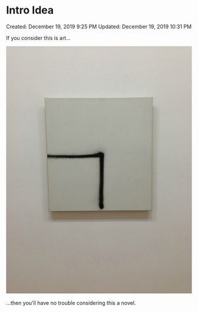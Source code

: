 # Intro Idea

Created: December 19, 2019 9:25 PM
Updated: December 19, 2019 10:31 PM

If you consider this is art...

![Intro%20Idea%20f083d88eb06949a5aa03eef78f3ae18e/image1.jpg](notion-import/writing/Writing%208e79ce15b0f5476c8359f01b8daaa835/Books%20c17dacdd4ddf488daa3a683485382df3/The%20Book%20e24b83fb56724f0ca8c156ce83ef1462/Intro%20Idea%20f083d88eb06949a5aa03eef78f3ae18e/image1.jpg)

...then you'll have no trouble considering this a novel.
